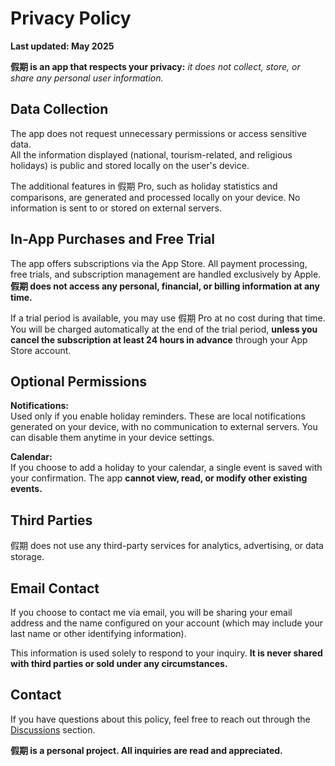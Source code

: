 # Privacy Policy  
  
**Last updated: May 2025**  
  
**假期 is an app that respects your privacy:** *it does not collect, store, or share any personal user information.*  
  
## Data Collection  
  
The app does not request unnecessary permissions or access sensitive data.  
All the information displayed (national, tourism-related, and religious holidays) is public and stored locally on the user's device.  
  
The additional features in 假期 Pro, such as holiday statistics and comparisons, are generated and processed locally on your device. No information is sent to or stored on external servers.  
  
## In-App Purchases and Free Trial  
  
The app offers subscriptions via the App Store. All payment processing, free trials, and subscription management are handled exclusively by Apple. **假期 does not access any personal, financial, or billing information at any time.**  
  
If a trial period is available, you may use 假期 Pro at no cost during that time. You will be charged automatically at the end of the trial period, **unless you cancel the subscription at least 24 hours in advance** through your App Store account.  
  
## Optional Permissions  
  
**Notifications:**  
Used only if you enable holiday reminders. These are local notifications generated on your device, with no communication to external servers. You can disable them anytime in your device settings.  
  
**Calendar:**  
If you choose to add a holiday to your calendar, a single event is saved with your confirmation. The app **cannot view, read, or modify other existing events.**  
  
## Third Parties  
  
假期 does not use any third-party services for analytics, advertising, or data storage.  
  
## Email Contact  
  
If you choose to contact me via email, you will be sharing your email address and the name configured on your account (which may include your last name or other identifying information).  
  
This information is used solely to respond to your inquiry. **It is never shared with third parties or sold under any circumstances.**  
  
## Contact  
  
If you have questions about this policy, feel free to reach out through the [Discussions](https://github.com/lucasditomase/feriados/discussions) section.  
  
**假期 is a personal project. All inquiries are read and appreciated.**  
